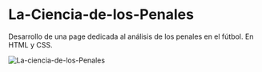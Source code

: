 # La-Ciencia-de-los-Penales
Desarrollo de una page dedicada al análisis de los penales en el fútbol. En HTML y CSS.

![La-ciencia-de-los-Penales](https://github.com/JaviBava/La-Ciencia-de-los-Penales/assets/103806440/6b724a14-261b-4bac-92a3-0585204bd952)
